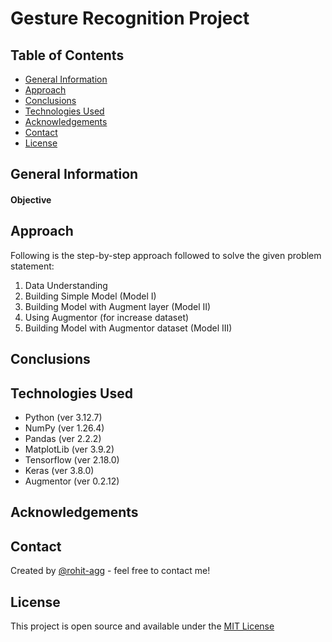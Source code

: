 # Gesture Recognition Project
> 

## Table of Contents
* [General Information](#general-information)
* [Approach](#approach)
* [Conclusions](#conclusions)
* [Technologies Used](#technologies-used)
* [Acknowledgements](#acknowledgements)
* [Contact](#contact)
* [License](#license)

## General Information

#### Objective

## Approach

Following is the step-by-step approach followed to solve the given problem statement:
1. Data Understanding
1. Building Simple Model (Model I)
1. Building Model with Augment layer (Model II)
1. Using Augmentor (for increase dataset)
1. Building Model with Augmentor dataset (Model III)

## Conclusions

## Technologies Used
- Python (ver 3.12.7)
- NumPy (ver 1.26.4)
- Pandas (ver 2.2.2)
- MatplotLib (ver 3.9.2)
- Tensorflow (ver 2.18.0)
- Keras (ver 3.8.0)
- Augmentor (ver 0.2.12)

## Acknowledgements

## Contact
Created by [@rohit-agg](https://github.com/rohit-agg) - feel free to contact me!

## License
This project is open source and available under the [MIT License](LICENSE.md)
